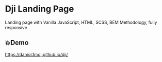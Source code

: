 # Dji Landing Page

Landing page with Vanilla JavaScript, HTML, SCSS, BEM Methodology, fully responsive

## 💥Demo 
https://daniss1moj.github.io/dji/

